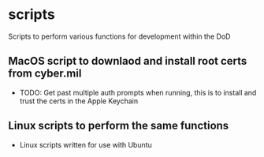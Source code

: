 # scripts
Scripts to perform various functions for development within the DoD
## MacOS script to downlaod and install root certs from cyber.mil
- TODO: Get past multiple auth prompts when running, this is to install and trust the certs in the Apple Keychain
## Linux scripts to perform the same functions
- Linux scripts written for use with Ubuntu
